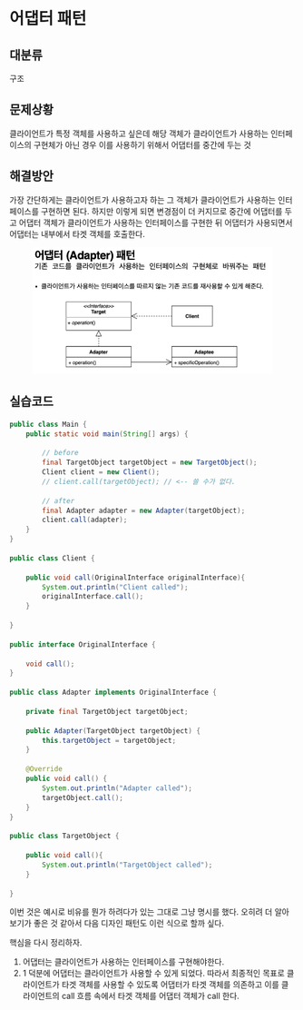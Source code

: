# 어댑터 패턴

## 대분류

구조



## 문제상황

클라이언트가 특정 객체를 사용하고 싶은데 해당 객체가 클라이언트가 사용하는 인터페이스의 구현체가 아닌 경우 이를 사용하기 위해서 어댑터를 중간에 두는 것



## 해결방안

가장 간단하게는 클라이언트가 사용하고자 하는 그 객체가 클라이언트가 사용하는 인터페이스를 구현하면 된다. 하지만 이렇게 되면 변경점이 더 커지므로 중간에 어댑터를 두고 어댑터 객체가 클라이언트가 사용하는 인터페이스를 구현한 뒤 어댑터가 사용되면서 어댑터는 내부에서 타겟 객체를 호출한다.

<figure><img src="../../../.gitbook/assets/image (10) (1).png" alt=""><figcaption></figcaption></figure>



## 실습코드

```java
public class Main {
    public static void main(String[] args) {

        // before
        final TargetObject targetObject = new TargetObject();
        Client client = new Client();
        // client.call(targetObject); // <-- 쓸 수가 없다.

        // after
        final Adapter adapter = new Adapter(targetObject);
        client.call(adapter);
    }
}

public class Client {

    public void call(OriginalInterface originalInterface){
        System.out.println("Client called");
        originalInterface.call();
    }

}

public interface OriginalInterface {

    void call();
}

public class Adapter implements OriginalInterface {

    private final TargetObject targetObject;

    public Adapter(TargetObject targetObject) {
        this.targetObject = targetObject;
    }

    @Override
    public void call() {
        System.out.println("Adapter called");
        targetObject.call();
    }
}

public class TargetObject {

    public void call(){
        System.out.println("TargetObject called");
    }

}
```

이번 것은 예시로 비유를 뭔가 하려다가 있는 그대로 그냥 명시를 했다. 오히려 더 알아보기가 좋은 것 같아서 다음 디자인 패턴도 이런 식으로 할까 싶다.

핵심을 다시 정리하자.

1. 어댑터는 클라이언트가 사용하는 인터페이스를 구현해야한다.
2. 1 덕분에 어댑터는 클라이언트가 사용할 수 있게 되었다. 따라서 최종적인 목표로 클라이언트가 타겟 객체를 사용할 수 있도록 어댑터가 타겟 객체를 의존하고 이를 클라이언트의 call 흐름 속에서 타겟 객체를 어댑터 객체가 call 한다.

